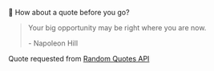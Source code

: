 📣 How about a quote before you go?

> Your big opportunity may be right where you are now.
>
> <p>- Napoleon Hill</p>

Quote requested from [Random Quotes API](https://github.com/lukePeavey/quotable)
